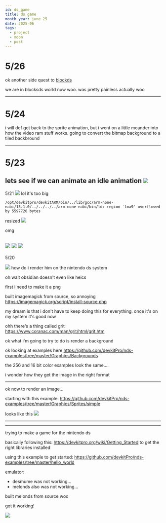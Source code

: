 ```yaml
---
id: ds_game
title: ds game
month_year: june 25
date: 2025-06
tags:
  - project
  - moon
  - post
---
```

# 5/26
ok another side quest to [blockds](https://blocksds.skylyrac.net/docs/)

we are in blocksds world now woo. was pretty painless actually woo

---
# 5/24
i will def get back to the sprite animation, but i went on a little meander into how the video ram stuff works.  going to convert the bitmap background to a tiled backbround

---
# 5/23

lets see if we can animate an idle animation
![](../../files/images/robert.png)
---
5/21
![](../../files/images/chickenwing.png)
lol it's too big

```
/opt/devkitpro/devkitARM/bin/../lib/gcc/arm-none-eabi/15.1.0/../../../../arm-none-eabi/bin/ld: region `lma9' overflowed by 5597720 bytes
```

resized
![](../../files/images/resized1.png)

omg

![](../../files/images/Peek%202025-05-21%2018-51.gif)
![](../../files/images/Peek%202025-05-21%2019-15.gif)
![](../../files/images/Peek%202025-05-21%2019-45.gif)
---
5/20

![](../../files/images/IMG_5704.heic)
how do i render him on the nintendo ds system

oh wait obsidian doesn't even like heics

first i need to make it a png

built imagemagick from source, so annoying <https://imagemagick.org/script/install-source.php>

my dream is that i don't have to keep doing this for everything. once it's on my system it's good now

ohh there's a thing called grit <https://www.coranac.com/man/grit/html/grit.htm>


ok what i'm going to try to do is render a background

ok looking at examples here <https://github.com/devkitPro/nds-examples/tree/master/Graphics/Backgrounds>

the 256 and 16 bit color examples look the same....

i wonder how they get the image in the right format

---

ok now to render an image...

starting with this example: <https://github.com/devkitPro/nds-examples/tree/master/Graphics/Sprites/simple>

looks like this
![](../../files/images/Pasted%20image%2020250511195327.png)

---
---

trying to make a game for the nintendo ds

basically following this: <https://devkitpro.org/wiki/Getting_Started> to get the right libraries installed

using this example to get started: <https://github.com/devkitPro/nds-examples/tree/master/hello_world>

emulator:
- desmume was not working...
- melonds also was not working...

built melonds from source woo

got it working!

![](../../files/images/Pasted%20image%2020250511191539.png)

